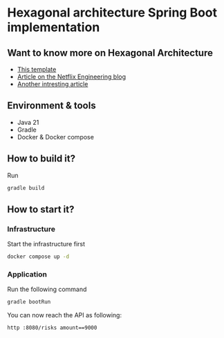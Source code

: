 # Hexagonal architecture Spring Boot implementation

## Want to know more on Hexagonal Architecture

* [This template](https://github.com/jaguililla/hexagonal_spring)
* [Article on the Netflix Engineering blog](https://netflixtechblog.com/ready-for-changes-with-hexagonal-architecture-b315ec967749)
* [Another intresting article](https://softengbook.org/articles/hexagonal-architecture)

## Environment & tools

* Java 21
* Gradle
* Docker & Docker compose

## How to build it?

Run

```bash
gradle build
```

## How to start it?
### Infrastructure
Start the infrastructure first

```bash
docker compose up -d
```

### Application

Run the following command

```bash
gradle bootRun
```

You can now reach the API as following:

```bash
http :8080/risks amount==9000
```
